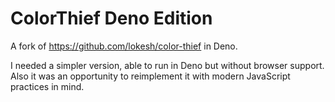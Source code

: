 # ColorThief Deno Edition

A fork of https://github.com/lokesh/color-thief in Deno.

I needed a simpler version, able to run in Deno but without browser support. Also it was an opportunity to reimplement it with modern JavaScript practices in mind.
